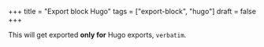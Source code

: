 +++
title = "Export block Hugo"
tags = ["export-block", "hugo"]
draft = false
+++

This will get exported **only for** Hugo exports, `verbatim`.

